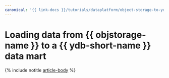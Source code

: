 ```yaml
---
canonical: '{{ link-docs }}/tutorials/dataplatform/object-storage-to-ydb'
---
```


# Loading data from {{ objstorage-name }} to a {{ ydb-short-name }} data mart

{% include notitle [article-body](../../_tutorials/dataplatform/object-storage-to-ydb.md) %}
